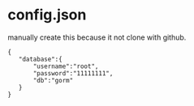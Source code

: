# config.json
 manually create this because it not clone with github.
 ```
 {
    "database":{
        "username":"root",
        "password":"11111111",
        "db":"gorm"
    }
}

 ```

